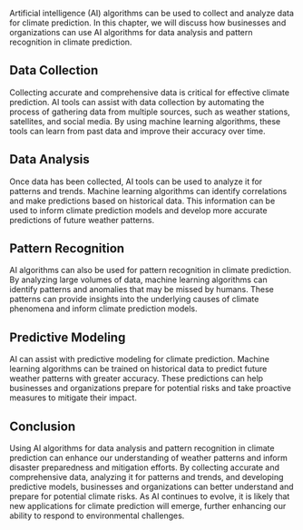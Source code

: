

Artificial intelligence (AI) algorithms can be used to collect and analyze data for climate prediction. In this chapter, we will discuss how businesses and organizations can use AI algorithms for data analysis and pattern recognition in climate prediction.

Data Collection
---------------

Collecting accurate and comprehensive data is critical for effective climate prediction. AI tools can assist with data collection by automating the process of gathering data from multiple sources, such as weather stations, satellites, and social media. By using machine learning algorithms, these tools can learn from past data and improve their accuracy over time.

Data Analysis
-------------

Once data has been collected, AI tools can be used to analyze it for patterns and trends. Machine learning algorithms can identify correlations and make predictions based on historical data. This information can be used to inform climate prediction models and develop more accurate predictions of future weather patterns.

Pattern Recognition
-------------------

AI algorithms can also be used for pattern recognition in climate prediction. By analyzing large volumes of data, machine learning algorithms can identify patterns and anomalies that may be missed by humans. These patterns can provide insights into the underlying causes of climate phenomena and inform climate prediction models.

Predictive Modeling
-------------------

AI can assist with predictive modeling for climate prediction. Machine learning algorithms can be trained on historical data to predict future weather patterns with greater accuracy. These predictions can help businesses and organizations prepare for potential risks and take proactive measures to mitigate their impact.

Conclusion
----------

Using AI algorithms for data analysis and pattern recognition in climate prediction can enhance our understanding of weather patterns and inform disaster preparedness and mitigation efforts. By collecting accurate and comprehensive data, analyzing it for patterns and trends, and developing predictive models, businesses and organizations can better understand and prepare for potential climate risks. As AI continues to evolve, it is likely that new applications for climate prediction will emerge, further enhancing our ability to respond to environmental challenges.
